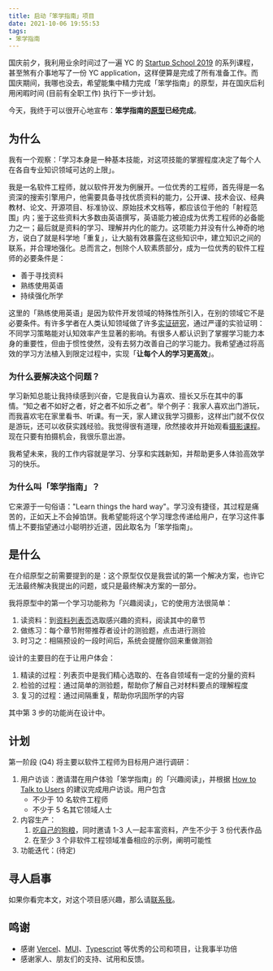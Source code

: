 ```yaml
---
title: 启动「笨学指南」项目
date: 2021-10-06 19:55:53
tags:
- 笨学指南
---
```


国庆前夕，我利用业余时间过了一遍 YC 的 [Startup School 2019](https://www.youtube.com/playlist?list=PLQ-uHSnFig5OMuEYI4rnNz08BIHxhxdHG) 的系列课程，甚至煞有介事地写了一份 YC application，这样便算是完成了所有准备工作。而国庆期间，我哪也没去，希望能集中精力完成「笨学指南」的原型，并在国庆后利用闲暇时间 (目前有全职工作) 执行下一步计划。

今天，我终于可以很开心地宣布：**笨学指南的[原型](https://learn-the-hard-way.cn/)已经完成**。

## 为什么

我有一个观察：「学习本身是一种基本技能，对这项技能的掌握程度决定了每个人在各自专业知识领域可达的上限」。

我是一名软件工程师，就以软件开发为例展开。一位优秀的工程师，首先得是一名资深的搜索引擎用户，他需要具备寻找优质资料的能力，公开课、技术会议、经典教材、论文、开源项目、标准协议、原始技术文档等，都应该位于他的「射程范围」内；鉴于这些资料大多数由英语撰写，英语能力被迫成为优秀工程师的必备能力之一；最后就是资料的学习、理解并内化的能力。这项能力并没有什么神奇的地方，说白了就是科学地「重复」，让大脑有效暴露在这些知识中，建立知识之间的联系，并合理地强化。总而言之，刨除个人软素质部分，成为一位优秀的软件工程师的必要条件是：

* 善于寻找资料
* 熟练使用英语
* 持续强化所学

这里的「熟练使用英语」是因为软件开发领域的特殊性所引入，在别的领域它不是必要条件。有许多学者在人类认知领域做了许多[实证研究](https://www.amazon.com/Make-Stick-Science-Successful-Learning/dp/0674729013)，通过严谨的实验证明：不同学习策略能对认知效率产生显著的影响。有很多人都认识到了掌握学习能力本身的重要性，但由于惯性使然，没有去努力改善自己的学习能力。我希望通过将高效的学习方法植入到限定过程中，实现「**让每个人的学习更高效**」。

### 为什么要解决这个问题？

学习新知总能让我持续感到兴奋，它是我自认为喜欢、擅长又乐在其中的事情。“知之者不如好之者，好之者不如乐之者”。举个例子：我家人喜欢出门游玩，而我喜欢宅在家里看书、听课。有一天，家人建议我学习摄影，这样出门就不仅仅是游玩，还可以收获实践经验。我觉得很有道理，欣然接收并开始观看[摄影课程](https://zhenghe-md.github.io/opencourse-notes/DGMD-E-10/Lecture-1-Welcome/)。现在只要有拍摄机会，我很乐意出游。

我希望未来，我的工作内容就是学习、分享和实践新知，并帮助更多人体验高效学习的快乐。

### 为什么叫「笨学指南」？

它来源于一句俗语："Learn things the hard way"。学习没有捷径，其过程是痛苦的，正如天上不会掉馅饼。我希望能将这个学习理念传递给用户，在学习这件事情上不要指望通过小聪明抄近道，因此取名为「笨学指南」。

## 是什么

在介绍原型之前需要提到的是：这个原型仅仅是我尝试的第一个解决方案，也许它无法最终解决我提出的问题，或只是最终解决方案的一部分。

我将原型中的第一个学习功能称为「兴趣阅读」，它的使用方法很简单：

1. 读资料：到[资料列表页](https://learn-things-the-hard-way.vercel.app/collections)选取感兴趣的资料，阅读其中的章节
2. 做练习：每个章节附带推荐者设计的测验题，点击进行测验
3. 时习之：相隔预设的一段时间后，系统会提醒你回来重做测验

设计的主要目的在于让用户体会：

1. 精读的过程：列表页中是我们精心选取的、在各自领域有一定的分量的资料
2. 检验的过程：通过简单的测验题，帮助你了解自己对材料要点的理解程度
3. 复习的过程：通过间隔重复，帮助你巩固所学的内容

其中第 3 步的功能尚在设计中。

## 计划

第一阶段 (Q4) 将主要以软件工程师为目标用户进行调研：

1. 用户访谈：邀请潜在用户体验「笨学指南」的「兴趣阅读」，并根据 [How to Talk to Users](https://youtu.be/MT4Ig2uqjTc) 的建议完成用户访谈。用户包含
   * 不少于 10 名软件工程师
   * 不少于 5 名其它领域人士
2. 内容生产：
   1. [吃自己的狗粮](https://en.wikipedia.org/wiki/Eating_your_own_dog_food)，同时邀请 1-3 人一起丰富资料，产生不少于 3 份代表作品
   2. 在至少 3 个非软件工程领域准备相应的示例，阐明可能性
3. 功能迭代：(待定)

## 寻人启事

如果你看完本文，对这个项目感兴趣，那么请[联系我](/blog/about/)。

## 鸣谢

* 感谢 [Vercel](https://vercel.com/)、[MUI](https://mui.com/)、[Typescript](typescriptlang.org) 等优秀的公司和项目，让我事半功倍
* 感谢家人、朋友们的支持、试用和反馈。

